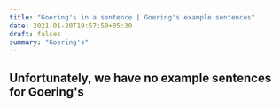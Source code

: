 ```yaml
---
title: "Goering's in a sentence | Goering's example sentences"
date: 2021-01-20T19:57:50+05:30
draft: falses
summary: "Goering's"
---
```

## Unfortunately, we have no example sentences for Goering's                 

